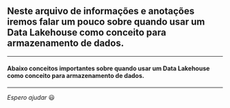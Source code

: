 ## Neste arquivo de informações e anotações iremos falar um pouco sobre quando usar um Data Lakehouse como conceito para armazenamento de dados.

---

#### Abaixo conceitos importantes sobre quando usar um Data Lakehouse como conceito para armazenamento de dados.



---

_Espero ajudar_ :smiley:
